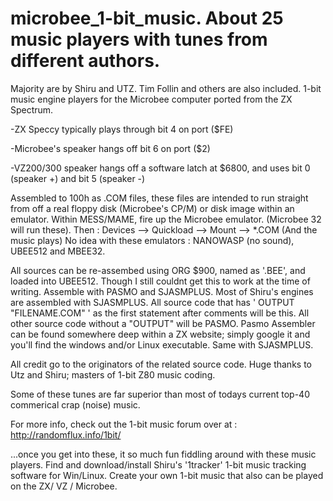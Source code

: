 # microbee_1-bit_music. About 25 music players with tunes from different authors.
Majority are by Shiru and UTZ. Tim Follin and others are also included.
1-bit music engine players for the Microbee computer ported from the ZX Spectrum. 

-ZX Speccy typically plays through bit 4 on port ($FE)

-Microbee's speaker hangs off bit 6 on port ($2)

-VZ200/300 speaker hangs off a software latch at $6800, and uses bit 0 (speaker +) and bit 5 (speaker -)


Assembled to 100h as .COM files, these files are intended to run straight from off a real floppy disk (Microbee's CP/M) or disk image within an emulator.
Within MESS/MAME, fire up the Microbee emulator. (Microbee 32 will run these).
Then : Devices --> Quickload --> Mount --> *.COM      (And the music plays)
No idea with these emulators : NANOWASP (no sound), UBEE512 and MBEE32.

All sources can be re-assembed using ORG $900, named as '.BEE', and loaded into UBEE512. 
Though I still couldnt get this to work at the time of writing.
Assemble with PASMO and SJASMPLUS.
Most of Shiru's engines are assembled with SJASMPLUS. All source code that has ' OUTPUT "FILENAME.COM" ' as the first statement after comments will be this.
All other source code without a "OUTPUT" will be PASMO.
Pasmo Assembler can be found somewhere deep within a ZX website; simply google it and you'll find the windows and/or Linux executable. Same with SJASMPLUS.


All credit go to the originators of the related source code.
Huge thanks to Utz and Shiru; masters of 1-bit Z80 music coding.

Some of these tunes are far superior than most of todays current top-40 commerical crap (noise) music.

For more info, check out the 1-bit music forum over at : http://randomflux.info/1bit/

...once you get into these, it so much fun fiddling around with these music players.
Find and download/install Shiru's '1tracker' 1-bit music tracking software for Win/Linux. Create your own 1-bit music that also can be played on the ZX/ VZ / Microbee.
